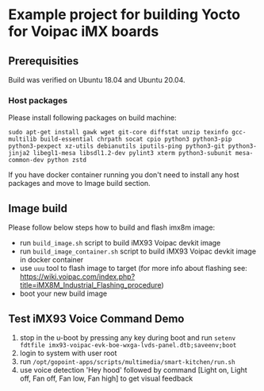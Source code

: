 # Example project for building Yocto for Voipac iMX boards

## Prerequisities
Build was verified on Ubuntu 18.04 and Ubuntu 20.04.

### Host packages
Please install following packages on build machine:

```sudo apt-get install gawk wget git-core diffstat unzip texinfo gcc-multilib build-essential chrpath socat cpio python3 python3-pip python3-pexpect xz-utils debianutils iputils-ping python3-git python3-jinja2 libegl1-mesa libsdl1.2-dev pylint3 xterm python3-subunit mesa-common-dev python zstd```

If you have docker container running you don't need to install any host packages and move to Image build section.


## Image build
Please follow below steps how to build and flash imx8m image:

- run `build_image.sh` script to  build iMX93 Voipac devkit image
- run `build_image_container.sh` script to build iMX93 Voipac devkit image in docker container
- use `uuu` tool to flash image to target (for more info about flashing see: https://wiki.voipac.com/index.php?title=iMX8M_Industrial_Flashing_procedure)
- boot your new build image

## Test iMX93 Voice Command Demo 
1. stop in the u-boot by pressing any key during boot and run `setenv fdtfile imx93-voipac-evk-boe-wxga-lvds-panel.dtb;saveenv;boot`
2. login to system with user root
3. run `/opt/gopoint-apps/scripts/multimedia/smart-kitchen/run.sh`
4. use voice detection 'Hey hood' followed by command  [Light on, Light off, Fan off, Fan low, Fan high] to get visual feedback
